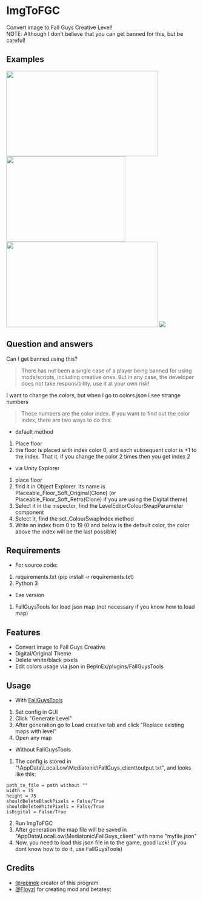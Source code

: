 # ImgToFGC
Convert image to Fall Guys Creative Level! <br>
NOTE: Although I don’t believe that you can get banned for this, but be careful!

## Examples
<img src="https://github.com/repinek/ImgToFGC/assets/137826826/b37c4ddf-8d96-4174-bb7e-6a512e7cf5da" width="400" height="225"/>
<img src="https://github.com/repinek/ImgToFGC/assets/137826826/6f4ba9e7-51b3-4f4d-8bf0-b6434ea79287" width="314" height="225"/>
<br>
<img src="https://github.com/repinek/ImgToFGC/assets/137826826/5e065e81-686a-48ce-8fbb-12f5cc6b182f" width="400" height="225"/>
<img src="https://github.com/repinek/ImgToFGC/assets/137826826/5fde924e-ef3f-42bb-9659-bf45161691f5"/>

## Question and answers 
Can I get banned using this?
> There has not been a single case of a player being banned for using mods/scripts, including creative ones. But in any case, the developer does not take responsibility, use it at your own risk!

I want to change the colors, but when I go to colors.json I see strange numbers
> These numbers are the color index.
If you want to find out the color index, there are two ways to do this:

- default method
1. Place floor
2. the floor is placed with index color 0, and each subsequent color is +1 to the index. That it, if you change the color 2 times then you get index 2

- via Unity Explorer
1. place floor
2. find it in Object Explorer. Its name is Placeable_Floor_Soft_Original(Clone) (or Placeable_Floor_Soft_Retro(Clone) if you are using the Digital theme)
3. Select it in the inspector, find the LevelEditorColourSwapParameter component
4. Select it, find the set_ColourSwapIndex method
5. Write an index from 0 to 19 (0 and below is the default color, the color above the index will be the last possible)

## Requirements
- For source code:
1. requirements.txt (pip install -r requirements.txt)
2. Python 3
- Exe version
1. FallGuysTools for load json map (not necessary if you know how to load map)

## Features 
- Convert image to Fall Guys Creative 
- Digital/Original Theme
- Delete white/black pixels
- Edit colors usage via json in BepInEx/plugins/FallGuysTools

## Usage
- With [FallGuysTools](https://discord.gg/MpGcpZT4pY)
1. Set config in GUI
2. Click "Generate Level"
3. After generation go to Load creative tab and click "Replace existing maps with level"
4. Open any map

- Without FallGuysTools
1. The config is stored in "\AppData\LocalLow\Mediatonic\FallGuys_client\output.txt", and looks like this:
```
path_to_file = path without ""
width = 75
height = 75
shouldDeleteBlackPixels = False/True
shouldDeleteWhitePixels = False/True
isDigital = False/True
```
2. Run ImgToFGC
3. After generation the map file will be saved in "AppData\LocalLow\Mediatonic\FallGuys_client\" with name "myfile.json"
4. Now, you need to load this json file in to the game, good luck! (if you dont know how to do it, use FallGuysTools)

## Credits
- [@repinek](https://github.com/repinek) creator of this program
- [@FloyzI](https://github.com/floyzi) for creating mod and betatest



